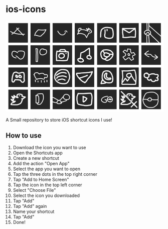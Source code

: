 # ios-icons
![header.png](header.png)

A Small repository to store iOS shortcut icons I use!

## How to use
1. Download the icon you want to use
2. Open the Shortcuts app
3. Create a new shortcut
4. Add the action "Open App"
5. Select the app you want to open
6. Tap the three dots in the top right corner
7. Tap "Add to Home Screen"
8. Tap the icon in the top left corner
9. Select "Choose File"
10. Select the icon you downloaded
11. Tap "Add"
12. Tap "Add" again
13. Name your shortcut
14. Tap "Add"
15. Done!